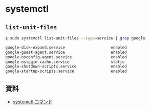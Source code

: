 # systemctl


## `list-unit-files`

~~~bash
$ sudo systemctl list-unit-files --type=service | grep google 

google-disk-expand.service                    enabled 
google-guest-agent.service                    enabled 
google-osconfig-agent.service                 enabled 
google-oslogin-cache.service                  static  
google-shutdown-scripts.service               enabled 
google-startup-scripts.service                enabled 
~~~ 

## 資料

- [systemctl コマンド](https://qiita.com/sinsengumi/items/24d726ec6c761fc75cc9)
